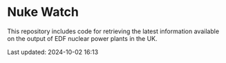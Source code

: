 # Nuke Watch

This repository includes code for retrieving the latest information available on the output of EDF nuclear power plants in the UK.

Last updated: 2024-10-02 16:13